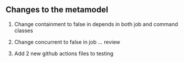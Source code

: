 ## Changes to the metamodel

1. Change containment to false in depends in both job and command classes

2. Change concurrent to false in job ... review

3. Add 2 new github actions files to testing